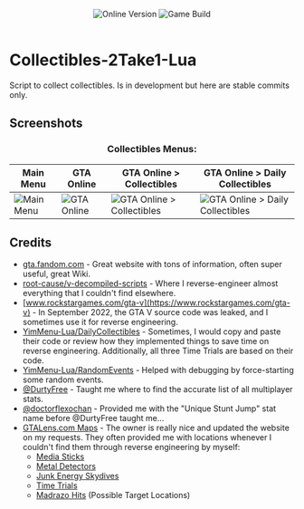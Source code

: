 <p align="center">
  <img src="https://img.shields.io/badge/Online_Version-1.69-green" alt="Online Version">
  <img src="https://img.shields.io/badge/Game_Build-3274-green" alt="Game Build">
  <br><br>
</p>

# Collectibles-2Take1-Lua

Script to collect collectibles. Is in development but here are stable commits only.

## Screenshots

### <div align="center">Collectibles Menus:</div>

| Main Menu | GTA Online | GTA Online > Collectibles | GTA Online > Daily Collectibles |
| --------- | ---------- | -----------------------------------------------| -----------------------------------------------|
| ![Main Menu](https://github.com/user-attachments/assets/a8b11b2c-e95a-4392-9c3d-62dfdbd3d953) | ![GTA Online](https://github.com/user-attachments/assets/ade4a708-1667-4144-b56d-44c73766bd24) | ![GTA Online > Collectibles](https://github.com/user-attachments/assets/62050320-d9fc-446d-aa44-abc8d6445a04) | ![GTA Online > Daily Collectibles](https://github.com/user-attachments/assets/b46896c8-86be-4016-b3aa-bb93c7a1dc81) |

## Credits

- [gta.fandom.com](https://gta.fandom.com/wiki/Main_Page) - Great website with tons of information, often super useful, great Wiki.
- [root-cause/v-decompiled-scripts](https://github.com/root-cause/v-decompiled-scripts) - Where I reverse-engineer almost everything that I couldn't find elsewhere.
- [www.rockstargames.com/gta-v](https://www.rockstargames.com/gta-v) - In September 2022, the GTA V source code was leaked, and I sometimes use it for reverse engineering.
- [YimMenu-Lua/DailyCollectibles](https://github.com/YimMenu-Lua/DailyCollectibles) - Sometimes, I would copy and paste their code or review how they implemented things to save time on reverse engineering. Additionally, all three Time Trials are based on their code.
- [YimMenu-Lua/RandomEvents](https://github.com/YimMenu-Lua/RandomEvents) - Helped with debugging by force-starting some random events.
- [@DurtyFree](https://github.com/DurtyFree) - Taught me where to find the accurate list of all multiplayer stats.
- [@doctorflexochan](https://github.com/doctorflexochan) - Provided me with the "Unique Stunt Jump" stat name before @DurtyFree taught me...
- [GTALens.com Maps](https://gtalens.com/map) - The owner is really nice and updated the website on my requests. They often provided me with locations whenever I couldn't find them through reverse engineering by myself:
  - [Media Sticks](https://gtalens.com/map/media-sticks)
  - [Metal Detectors](https://gtalens.com/map/metal-detectors)
  - [Junk Energy Skydives](https://gtalens.com/map/junk-energy-skydives)
  - [Time Trials](https://gtalens.com/map/time-trials)
  - [Madrazo Hits](https://gtalens.com/map/madrazo-hits) (Possible Target Locations)

